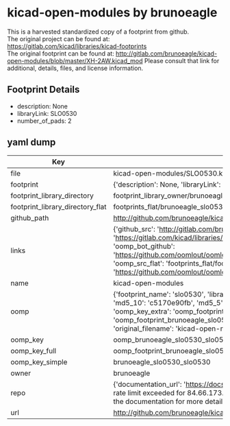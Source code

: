 # kicad-open-modules by brunoeagle  
This is a harvested standardized copy of a footprint from github.  
The original project can be found at:  
https://gitlab.com/kicad/libraries/kicad-footprints  
The original footprint can be found at:
http://gitlab.com/brunoeagle/kicad-open-modules/blob/master/XH-2AW.kicad_mod
Please consult that link for additional, details, files, and license information.  
## Footprint Details
* description: None  
* libraryLink: SLO0530  
* number_of_pads: 2  
## yaml dump  
| Key | Value |  
| --- | --- |  
| file | kicad-open-modules/SLO0530.kicad_mod |  
| footprint | {'description': None, 'libraryLink': 'SLO0530', 'number_of_pads': 2} |  
| footprint_library_directory | footprint_library_owner/brunoeagle_kicad-open-modules |  
| footprint_library_directory_flat | footprints_flat/brunoeagle_slo0530_slo0530/working |  
| github_path | http://github.com/brunoeagle/kicad-open-modules/blob/master/SLO0530.kicad_mod |  
| links | {'github_src': 'http://gitlab.com/brunoeagle/kicad-open-modules/blob/master/XH-2AW.kicad_mod', 'github_src_repo': 'https://gitlab.com/kicad/libraries/kicad-footprints', 'oomp_bot': 'footprints/brunoeagle_slo0530_slo0530/working', 'oomp_bot_github': 'https://github.com/oomlout/oomlout_oomp_footprint_bot/tree/main/footprints/brunoeagle_slo0530_slo0530/working', 'oomp_src_flat': 'footprints_flat/footprints_flat/brunoeagle_slo0530_slo0530/working', 'oomp_src_flat_github': 'https://github.com/oomlout/oomlout_oomp_footprint_src/tree/main/footprints_flat/brunoeagle_slo0530_slo0530/working'} |  
| name | kicad-open-modules |  
| oomp | {'footprint_name': 'slo0530', 'library_name': 'slo0530_kicad_mod', 'md5': 'c5170e90fbf48ba048b2b376b5b15e0f', 'md5_10': 'c5170e90fb', 'md5_5': 'c5170', 'md5_6': 'c5170e', 'oomp_key': 'oomp_brunoeagle_slo0530_slo0530', 'oomp_key_extra': 'oomp_footprint_brunoeagle_slo0530_slo0530', 'oomp_key_full': 'oomp_footprint_brunoeagle_slo0530_slo0530_c5170e', 'oomp_key_simple': 'brunoeagle_slo0530_slo0530', 'original_filename': 'kicad-open-modules/SLO0530.kicad_mod', 'owner_name': 'brunoeagle'} |  
| oomp_key | oomp_brunoeagle_slo0530_slo0530 |  
| oomp_key_full | oomp_footprint_brunoeagle_slo0530_slo0530 |  
| oomp_key_simple | brunoeagle_slo0530_slo0530 |  
| owner | brunoeagle |  
| repo | {'documentation_url': 'https://docs.github.com/rest/overview/resources-in-the-rest-api#rate-limiting', 'message': "API rate limit exceeded for 84.66.173.59. (But here's the good news: Authenticated requests get a higher rate limit. Check out the documentation for more details.)"} |  
| url | http://github.com/brunoeagle/kicad-open-modules |  

